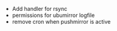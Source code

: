 * Add handler for rsync
* permissions for ubumirror logfile
* remove cron when pushmirror is active
